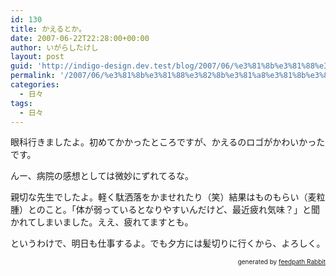 ```yaml
---
id: 130
title: かえるとか。
date: 2007-06-22T22:28:00+00:00
author: いがらしたけし
layout: post
guid: 'http://indigo-design.dev.test/blog/2007/06/%e3%81%8b%e3%81%88%e3%82%8b%e3%81%a8%e3%81%8b%e3%80%82/'
permalink: '/2007/06/%e3%81%8b%e3%81%88%e3%82%8b%e3%81%a8%e3%81%8b%e3%80%82/'
categories:
  - 日々
tags:
  - 日々
---
```

<p>眼科行きましたよ。初めてかかったところですが、かえるのロゴがかわいかったです。</p><p>んー、病院の感想としては微妙にずれてるな。</p><p>親切な先生でしたよ。軽く駄洒落をかませれたり（笑）結果はものもらい（麦粒腫）とのこと。「体が弱っているとなりやすいんだけど、最近疲れ気味？」と聞かれてしまいました。ええ、疲れてますとも。</p><p>というわけで、明日も仕事するよ。でも夕方には髪切りに行くから、よろしく。</p><!--feedpath info start--><div style="text-align: right;font-size: 10px">&nbsp;&nbsp;<span>generated by <a href="http://feedpath.jp" title="feedpath Rabbit" target="_blank">feedpath Rabbit</a></span></div><!--feedpath info end-->